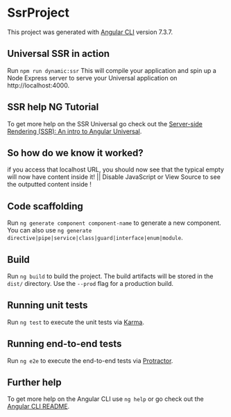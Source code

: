 # SsrProject

This project was generated with [Angular CLI](https://github.com/angular/angular-cli) version 7.3.7.

## Universal SSR in action

Run `npm run dynamic:ssr` This will compile your application and spin up a Node Express server to serve your Universal application on http://localhost:4000.

## SSR help NG Tutorial

To get more help on the SSR Universal go check out the [Server-side Rendering (SSR): An intro to Angular Universal](https://angular.io/guide/universal#server-side-rendering-ssr-an-intro-to-angular-universal).

## So how do we know it worked?

if you access that localhost URL, you should now see that the typical empty <app-root></app-root> will now have content inside it! || Disable JavaScript or View Source to see the outputted content inside <app-root></app-root>!



## Code scaffolding

Run `ng generate component component-name` to generate a new component. You can also use `ng generate directive|pipe|service|class|guard|interface|enum|module`.

## Build

Run `ng build` to build the project. The build artifacts will be stored in the `dist/` directory. Use the `--prod` flag for a production build.

## Running unit tests

Run `ng test` to execute the unit tests via [Karma](https://karma-runner.github.io).

## Running end-to-end tests

Run `ng e2e` to execute the end-to-end tests via [Protractor](http://www.protractortest.org/).

## Further help

To get more help on the Angular CLI use `ng help` or go check out the [Angular CLI README](https://github.com/angular/angular-cli/blob/master/README.md).


